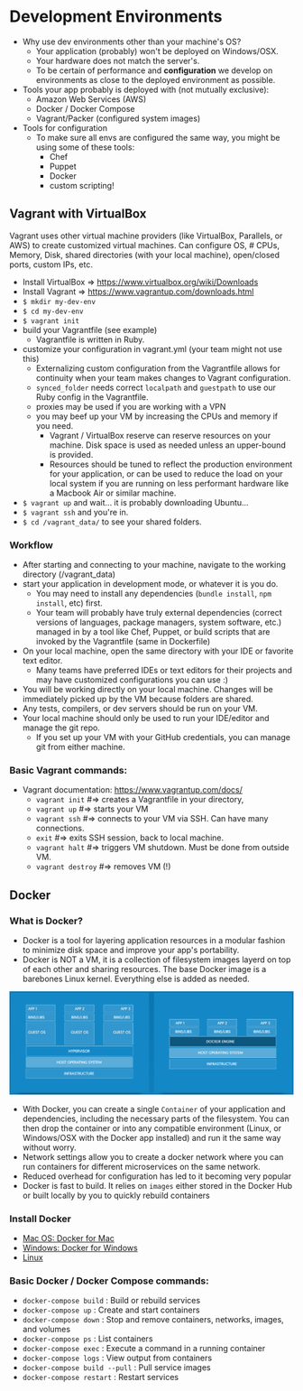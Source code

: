 # Development Environments
* Why use dev environments other than your machine's OS?
    - Your application (probably) won't be deployed on Windows/OSX.
    - Your hardware does not match the server's.
    - To be certain of performance and **configuration** we develop on environments
    as close to the deployed environment as possible.
* Tools your app probably is deployed with (not mutually exclusive):
    - Amazon Web Services (AWS)
    - Docker / Docker Compose
    - Vagrant/Packer (configured system images)
* Tools for configuration
    - To make sure all envs are configured the same way, you might be using some of these tools:
        - Chef
        - Puppet
        - Docker
        - custom scripting!

## Vagrant with VirtualBox
Vagrant uses other virtual machine providers (like VirtualBox, Parallels, or AWS) to create customized virtual machines.
Can configure OS, # CPUs, Memory, Disk, shared directories (with your local machine), open/closed ports, custom IPs, etc.
* Install VirtualBox => https://www.virtualbox.org/wiki/Downloads
* Install Vagrant => https://www.vagrantup.com/downloads.html
* `$ mkdir my-dev-env`
* `$ cd my-dev-env`
* `$ vagrant init`
* build your Vagrantfile (see example)
  - Vagrantfile is written in Ruby.
* customize your configuration in vagrant.yml (your team might not use this)
  - Externalizing custom configuration from the Vagrantfile allows for continuity when your team makes changes to Vagrant configuration.
  - `synced_folder` needs correct `localpath` and `guestpath` to use our Ruby config in the Vagrantfile.
  - proxies may be used if you are working with a VPN
  - you may beef up your VM by increasing the CPUs and memory if you need.
    - Vagrant / VirtualBox reserve can reserve resources on your machine. Disk space is used as needed unless an upper-bound is provided.
    - Resources should be tuned to reflect the production environment for your application, or can be used to reduce the load on your local system if you are
    running on less performant hardware like a Macbook Air or similar machine.
* `$ vagrant up` and wait... it is probably downloading Ubuntu...
* `$ vagrant ssh` and you're in.
* `$ cd /vagrant_data/` to see your shared folders.

### Workflow
  * After starting and connecting to your machine, navigate to the working directory (/vagrant_data)
  * start your application in development mode, or whatever it is you do.
    - You may need to install any dependencies (`bundle install`, `npm install`, etc) first.
    - Your team will probably have truly external dependencies (correct versions of languages, package managers, system software, etc.) managed in by a tool like Chef, Puppet, or build scripts that are invoked by the Vagrantfile (same in Dockerfile)
  * On your local machine, open the same directory with your IDE or favorite text editor.
    - Many teams have preferred IDEs or text editors for their projects and may have customized configurations you can use :)
  * You will be working directly on your local machine. Changes will be immediately picked up by the VM because folders are shared.
  * Any tests, compilers, or dev servers should be run on your VM.
  * Your local machine should only be used to run your IDE/editor and manage the git repo.
    - If you set up your VM with your GitHub credentials, you can manage git from either machine.

### Basic Vagrant commands:
  * Vagrant documentation: https://www.vagrantup.com/docs/
    - `vagrant init` #=> creates a Vagrantfile in your directory,
    - `vagrant up` #=> starts your VM
    - `vagrant ssh` #=> connects to your VM via SSH. Can have many connections.
    - `exit` #=> exits SSH session, back to local machine.
    - `vagrant halt` #=> triggers VM shutdown. Must be done from outside VM.
    - `vagrant destroy` #=> removes VM (!)

## Docker
### What is Docker?
- Docker is a tool for layering application resources in a modular fashion to minimize disk space and improve your app's portability.
- Docker is NOT a VM, it is a collection of filesystem images layerd on top of each other and sharing resources. The base Docker image is a barebones Linux kernel. Everything else is added as needed.

![Virtual Machine Comparison with Containers](/images/vms_vs_containers.png "Virtual Machines and Containers - Credit: www.docker.com")

- With Docker, you can create a single `Container`  of your application and dependencies, including the necessary parts of the filesystem. You can then drop the container or into any compatible environment (Linux, or Windows/OSX with the Docker app installed) and run it the same way without worry.
- Network settings allow you to create a docker network where you can run containers for different microservices on the same network.
- Reduced overhead for configuration has led to it becoming very popular
- Docker is fast to build. It relies on `images` either stored in the Docker Hub or built locally by you to quickly rebuild containers

### Install Docker
  - [Mac OS: Docker for Mac](https://docs.docker.com/docker-for-mac/install/)
  - [Windows: Docker for Windows](https://docs.docker.com/docker-for-windows/install/)
  - [Linux](https://docs.docker.com/engine/installation/linux/)

### Basic Docker / Docker Compose commands:
  - `docker-compose build`            : Build or rebuild services
  - `docker-compose up`               : Create and start containers
  - `docker-compose down`             : Stop and remove containers, networks, images, and volumes
  - `docker-compose ps`               : List containers
  - `docker-compose exec`             : Execute a command in a running container
  - `docker-compose logs`             : View output from containers
  - `docker-compose build --pull`     : Pull service images
  - `docker-compose restart`          : Restart services
